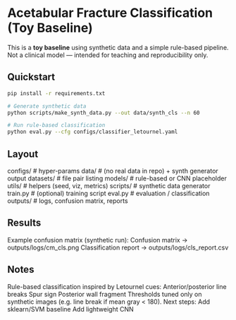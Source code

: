 # Acetabular Fracture Classification (Toy Baseline)

This is a **toy baseline** using synthetic data and a simple rule-based pipeline.  
Not a clinical model — intended for teaching and reproducibility only.

## Quickstart

```bash
pip install -r requirements.txt

# Generate synthetic data
python scripts/make_synth_data.py --out data/synth_cls --n 60

# Run rule-based classification
python eval.py --cfg configs/classifier_letournel.yaml

```

## Layout
configs/ # hyper-params
data/ # (no real data in repo) + synth generator output
datasets/ # file pair listing
models/ # rule-based or CNN placeholder
utils/ # helpers (seed, viz, metrics)
scripts/ # synthetic data generator
train.py # (optional) training script
eval.py # evaluation / classification
outputs/ # logs, confusion matrix, reports

## Results
Example confusion matrix (synthetic run):
Confusion matrix → outputs/logs/cm_cls.png
Classification report → outputs/logs/cls_report.csv

## Notes
Rule-based classification inspired by Letournel cues:
Anterior/posterior line breaks
Spur sign
Posterior wall fragment
Thresholds tuned only on synthetic images (e.g. line break if mean gray < 180).
Next steps:
Add sklearn/SVM baseline
Add lightweight CNN